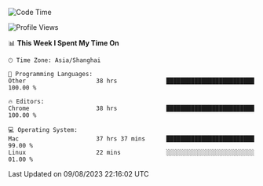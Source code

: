 <!--START_SECTION:waka-->
![Code Time](http://img.shields.io/badge/Code%20Time-1%2C055%20hrs%203%20mins-blue)

![Profile Views](http://img.shields.io/badge/Profile%20Views-0-blue)

📊 **This Week I Spent My Time On** 

```text
🕑︎ Time Zone: Asia/Shanghai

💬 Programming Languages: 
Other                    38 hrs              █████████████████████████   100.00 % 

🔥 Editors: 
Chrome                   38 hrs              █████████████████████████   100.00 % 

💻 Operating System: 
Mac                      37 hrs 37 mins      █████████████████████████   99.00 % 
Linux                    22 mins             ░░░░░░░░░░░░░░░░░░░░░░░░░   01.00 % 
```


 Last Updated on 09/08/2023 22:16:02 UTC
<!--END_SECTION:waka-->